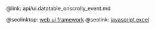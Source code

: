@link: api/ui.datatable_onscrolly_event.md

@seolinktop: [web ui framework](https://webix.com)
@seolink: [javascript excel](https://webix.com/widget/excel_viewer/)